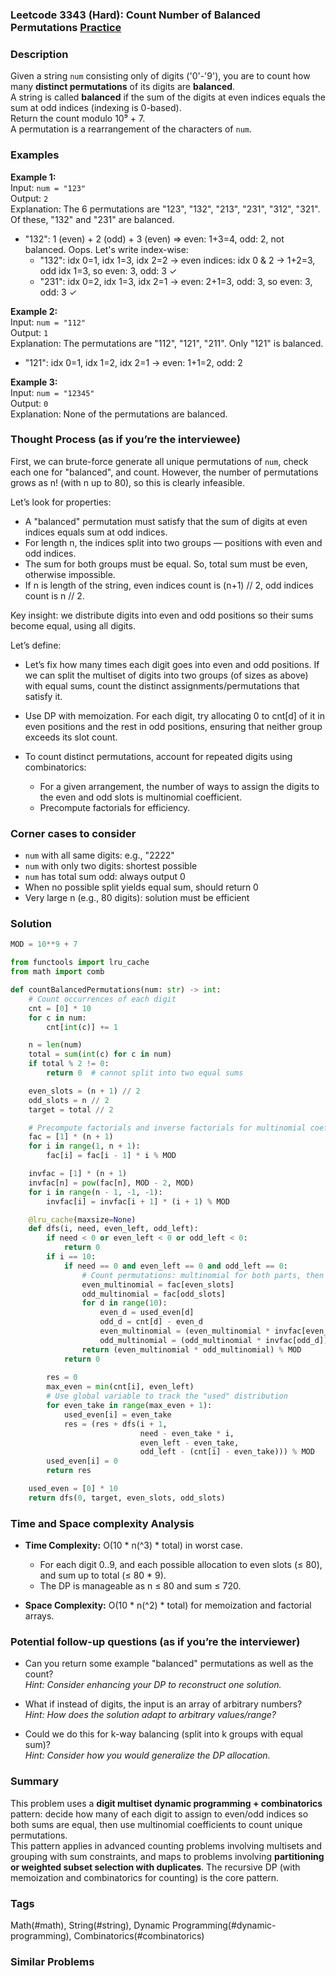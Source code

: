 ### Leetcode 3343 (Hard): Count Number of Balanced Permutations [Practice](https://leetcode.com/problems/count-number-of-balanced-permutations)

### Description  
Given a string `num` consisting only of digits ('0'-'9'), you are to count how many **distinct permutations** of its digits are **balanced**.  
A string is called **balanced** if the sum of the digits at even indices equals the sum at odd indices (indexing is 0-based).  
Return the count modulo 10⁹ + 7.  
A permutation is a rearrangement of the characters of `num`.

### Examples  

**Example 1:**  
Input: `num = "123"`  
Output: `2`  
Explanation: The 6 permutations are "123", "132", "213", "231", "312", "321". Of these, "132" and "231" are balanced.  
- "132": 1 (even) + 2 (odd) + 3 (even) ⇒ even: 1+3=4, odd: 2, not balanced. Oops. Let's write index-wise:  
  - "132": idx 0=1, idx 1=3, idx 2=2 → even indices: idx 0 & 2 → 1+2=3, odd idx 1=3, so even: 3, odd: 3 ✓  
  - "231": idx 0=2, idx 1=3, idx 2=1 → even: 2+1=3, odd: 3, so even: 3, odd: 3 ✓

**Example 2:**  
Input: `num = "112"`  
Output: `1`  
Explanation: The permutations are "112", "121", "211". Only "121" is balanced.  
- "121": idx 0=1, idx 1=2, idx 2=1 → even: 1+1=2, odd: 2

**Example 3:**  
Input: `num = "12345"`  
Output: `0`  
Explanation: None of the permutations are balanced.

### Thought Process (as if you’re the interviewee)  
First, we can brute-force generate all unique permutations of `num`, check each one for "balanced", and count. However, the number of permutations grows as n! (with n up to 80), so this is clearly infeasible.

Let’s look for properties:
- A "balanced" permutation must satisfy that the sum of digits at even indices equals sum at odd indices.
- For length n, the indices split into two groups — positions with even and odd indices.
- The sum for both groups must be equal. So, total sum must be even, otherwise impossible.
- If n is length of the string, even indices count is (n+1) // 2, odd indices count is n // 2.

Key insight: we distribute digits into even and odd positions so their sums become equal, using all digits.

Let’s define:
- Let’s fix how many times each digit goes into even and odd positions. If we can split the multiset of digits into two groups (of sizes as above) with equal sums, count the distinct assignments/permutations that satisfy it.
- Use DP with memoization. For each digit, try allocating 0 to cnt[d] of it in even positions and the rest in odd positions, ensuring that neither group exceeds its slot count.

- To count distinct permutations, account for repeated digits using combinatorics:  
   - For a given arrangement, the number of ways to assign the digits to the even and odd slots is multinomial coefficient.
   - Precompute factorials for efficiency.

### Corner cases to consider  
- `num` with all same digits: e.g., "2222"
- `num` with only two digits: shortest possible
- `num` has total sum odd: always output 0
- When no possible split yields equal sum, should return 0
- Very large n (e.g., 80 digits): solution must be efficient

### Solution

```python
MOD = 10**9 + 7

from functools import lru_cache
from math import comb

def countBalancedPermutations(num: str) -> int:
    # Count occurrences of each digit
    cnt = [0] * 10
    for c in num:
        cnt[int(c)] += 1

    n = len(num)
    total = sum(int(c) for c in num)
    if total % 2 != 0:
        return 0  # cannot split into two equal sums

    even_slots = (n + 1) // 2
    odd_slots = n // 2
    target = total // 2

    # Precompute factorials and inverse factorials for multinomial coefficients
    fac = [1] * (n + 1)
    for i in range(1, n + 1):
        fac[i] = fac[i - 1] * i % MOD

    invfac = [1] * (n + 1)
    invfac[n] = pow(fac[n], MOD - 2, MOD)
    for i in range(n - 1, -1, -1):
        invfac[i] = invfac[i + 1] * (i + 1) % MOD

    @lru_cache(maxsize=None)
    def dfs(i, need, even_left, odd_left):
        if need < 0 or even_left < 0 or odd_left < 0:
            return 0
        if i == 10:
            if need == 0 and even_left == 0 and odd_left == 0:
                # Count permutations: multinomial for both parts, then multiply
                even_multinomial = fac[even_slots]
                odd_multinomial = fac[odd_slots]
                for d in range(10):
                    even_d = used_even[d]
                    odd_d = cnt[d] - even_d
                    even_multinomial = (even_multinomial * invfac[even_d]) % MOD
                    odd_multinomial = (odd_multinomial * invfac[odd_d]) % MOD
                return (even_multinomial * odd_multinomial) % MOD
            return 0
        
        res = 0
        max_even = min(cnt[i], even_left)
        # Use global variable to track the "used" distribution
        for even_take in range(max_even + 1):
            used_even[i] = even_take
            res = (res + dfs(i + 1,
                             need - even_take * i,
                             even_left - even_take,
                             odd_left - (cnt[i] - even_take))) % MOD
        used_even[i] = 0
        return res

    used_even = [0] * 10
    return dfs(0, target, even_slots, odd_slots)
```

### Time and Space complexity Analysis  

- **Time Complexity:** O(10 \* n\(^3\) \* total) in worst case.
  - For each digit 0..9, and each possible allocation to even slots (≤ 80), and sum up to total (≤ 80 \* 9).
  - The DP is manageable as n ≤ 80 and sum ≤ 720.

- **Space Complexity:** O(10 \* n\(^2\) \* total) for memoization and factorial arrays.

### Potential follow-up questions (as if you’re the interviewer)  

- Can you return some example "balanced" permutations as well as the count?  
  *Hint: Consider enhancing your DP to reconstruct one solution.*

- What if instead of digits, the input is an array of arbitrary numbers?  
  *Hint: How does the solution adapt to arbitrary values/range?*

- Could we do this for k-way balancing (split into k groups with equal sum)?  
  *Hint: Consider how you would generalize the DP allocation.*

### Summary
This problem uses a **digit multiset dynamic programming + combinatorics** pattern: decide how many of each digit to assign to even/odd indices so both sums are equal, then use multinomial coefficients to count unique permutations.  
This pattern applies in advanced counting problems involving multisets and grouping with sum constraints, and maps to problems involving **partitioning or weighted subset selection with duplicates**. The recursive DP (with memoization and combinatorics for counting) is the core pattern.

### Tags
Math(#math), String(#string), Dynamic Programming(#dynamic-programming), Combinatorics(#combinatorics)

### Similar Problems
